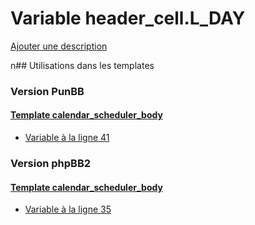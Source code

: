 # Variable header_cell.L_DAY
[Ajouter une description](https://fa-tvars.appspot.com/header_cell.L_DAY)

n## Utilisations dans les templates

### Version PunBB

#### [Template calendar_scheduler_body](punbb/calendar_scheduler_body.md)
* [Variable à la ligne 41](../punbb/calendar_scheduler_body.tpl#L41)

### Version phpBB2

#### [Template calendar_scheduler_body](subsilver/calendar_scheduler_body.md)
* [Variable à la ligne 35](../subsilver/calendar_scheduler_body.tpl#L35)